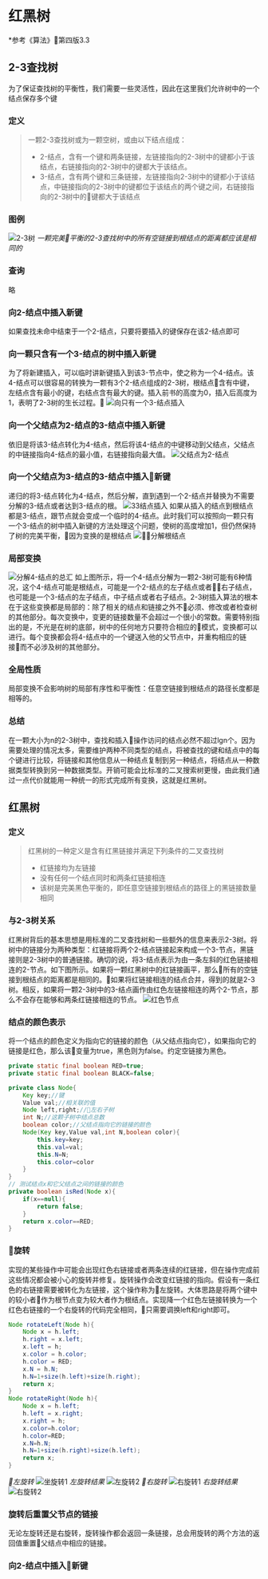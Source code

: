 # 红黑树
*参考《算法》第四版3.3
## 2-3查找树
为了保证查找树的平衡性，我们需要一些灵活性，因此在这里我们允许树中的一个结点保存多个键
### 定义
>一颗2-3查找树或为一颗空树，或由以下结点组成：
> * 2-结点，含有一个键和两条链接，左链接指向的2-3树中的键都小于该结点，右链接指向的2-3树中的键都大于该结点。
> * 3-结点，含有两个键和三条链接，左链接指向2-3树中的键都小于该结点，中链接指向的2-3树中的键都位于该结点的两个键之间，右链接指向的2-3树中的键都大于该结点
### 图例
![2-3树](../images/23tree.png)
*一颗完美平衡的2-3查找树中的所有空链接到根结点的距离都应该是相同的*
### 查询
略
### 向2-结点中插入新键
如果查找未命中结束于一个2-结点，只要将要插入的键保存在该2-结点即可
### 向一颗只含有一个3-结点的树中插入新键
为了将新建插入，可以临时讲新键插入到该3-节点中，使之称为一个4-结点。该4-结点可以很容易的转换为一颗有3个2-结点组成的2-3树，根结点含有中键，左结点含有最小的键，右结点含有最大的键。插入前书的高度为0，插入后高度为1，表明了2-3树的生长过程。
![向只有一个3-结点插入](../images/i3.png)
### 向一个父结点为2-结点的3-结点中插入新键
依旧是将该3-结点转化为4-结点，然后将该4-结点的中键移动到父结点，父结点的中链接指向4-结点的最小值，右链接指向最大值。
![父结点为2-结点](../images/i23.png)
### 向一个父结点为3-结点的3-结点中插入新键
递归的将3-结点转化为4-结点，然后分解，直到遇到一个2-结点并替换为不需要分解的3-结点或者达到3-结点的根。
![33结点插入](../images/i331.png)
如果从插入的结点到根结点都是3-结点，跟节点就会变成一个临时的4-结点。此时我们可以按照向一颗只有一个3-结点的树中插入新键的方法处理这个问题，使树的高度增加1，但仍然保持了树的完美平衡，因为变换的是根结点
![分解根结点](../images/i332.png)
### 局部变换
![分解4-结点的总汇](../images/4sum.png)
如上图所示，将一个4-结点分解为一颗2-3树可能有6种情况，这个4-结点可能是根结点，可能是一个2-结点的左子结点或者右子结点，也可能是一个3-结点的左子结点，中子结点或者右子结点。2-3树插入算法的根本在于这些变换都是局部的：除了相关的结点和链接之外不必须、修改或者检查树的其他部分。每次变换中，变更的链接数量不会超过一个很小的常数。需要特别指出的是，不光是在树的底部，树中的任何地方只要符合相应的模式，变换都可以进行。每个变换都会将4-结点中的一个键送入他的父节点中，并重构相应的链接而不必涉及树的其他部分。
### 全局性质
局部变换不会影响树的局部有序性和平衡性：任意空链接到根结点的路径长度都是相等的。
### 总结
在一颗大小为n的2-3树中，查找和插入操作访问的结点必然不超过lgn个。因为需要处理的情况太多，需要维护两种不同类型的结点，将被查找的键和结点中的每个键进行比较，将链接和其他信息从一种结点复制到另一种结点，将结点从一种数据类型转换到另一种数据类型。开销可能会比标准的二叉搜索树更慢，由此我们通过一点代价就能用一种统一的形式完成所有变换，这就是红黑树。
## 红黑树
### 定义
>红黑树的一种定义是含有红黑链接并满足下列条件的二叉查找树
>* 红链接均为左链接
>* 没有任何一个结点同时和两条红链接相连
>* 该树是完美黑色平衡的，即任意空链接到根结点的路径上的黑链接数量相同
### 与2-3树关系
红黑树背后的基本思想是用标准的二叉查找树和一些额外的信息来表示2-3树。将树中的链接分为两种类型：红链接将两个2-结点链接起来构成一个3-节点，黑链接则是2-3树中的普通链接。确切的说，将3-结点表示为由一条左斜的红色链接相连的2-节点。如下图所示。如果将一颗红黑树中的红链接画平，那么所有的空链接到根结点的距离都是相同的。如果将红链接相连的结点合并，得到的就是2-3树。相反，如果将一颗2-3树中的3-结点画作由红色左链接相连的两个2-节点，那么不会存在能够和两条红链接相连的节点。
![红色节点](../images/rednode.png)
### 结点的颜色表示
将一个结点的颜色定义为指向它的链接的颜色（从父结点指向它），如果指向它的链接是红色，那么该变量为true，黑色则为false。约定空链接为黑色。
```java
private static final boolean RED=true;
private static final boolean BLACK=false;

private class Node{
    Key key;//键
    Value val;//相关联的值
    Node left,right;//左右子树
    int N;//这颗子树中结点总数
    boolean color;//父结点指向它的链接的颜色
    Node(Key key,Value val,int N,boolean color){
        this.key=key;
        this.val=val;
        this.N=N;
        this.color=color
    }
}
// 测试结点x和它父结点之间的链接的颜色
private boolean isRed(Node x){
    if(x==null){
        return false;
    }
    return x.color==RED;
}
```
### 旋转
实现的某些操作中可能会出现红色右链接或者两条连续的红链接，但在操作完成前这些情况都会被小心的旋转并修复。旋转操作会改变红链接的指向。假设有一条红色的右链接需要被转化为左链接，这个操作称为左旋转。大体思路是将两个键中的较小者作为根节点变为较大者作为根结点。实现降一个红色左链接转换为一个红色右链接的一个右旋转的代码完全相同，只需要调换left和right即可。
```java
Node rotateLeft(Node h){
    Node x = h.left;
    h.right = x.left;
    x.left = h;
    x.color = h.color;
    h.color = RED;
    x.N = h.N;
    h.N=1+size(h.left)+size(h.right);
    return x;
}
Node rotateRight(Node h){
    Node x = h.left;
    h.left = x.right;
    x.right = h;
    x.color=h.color;
    h.color=RED;
    x.N=h.N;
    h.N=1+size(h.right)+size(h.left);
    return x;
}
```
*左旋转*
![坐旋转1](../images/rotateleft1.png)
*左旋转结果*
![左旋转2](../images/rotateleft2.png)
*右旋转*
![右旋转1](../images/rotateright1.png)
*右旋转结果*
![右旋转2](../images/rotateright2.png)

### 旋转后重置父节点的链接
无论左旋转还是右旋转，旋转操作都会返回一条链接，总会用旋转的两个方法的返回值重置父结点中相应的链接。
### 向2-结点中插入新键
